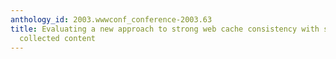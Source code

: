 ```yaml
---
anthology_id: 2003.wwwconf_conference-2003.63
title: Evaluating a new approach to strong web cache consistency with snapshots of
  collected content
---
```

